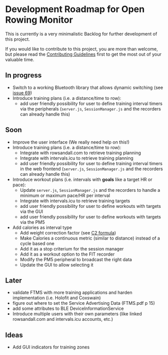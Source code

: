 # Development Roadmap for Open Rowing Monitor

This is currently is a very minimalistic Backlog for further development of this project.

If you would like to contribute to this project, you are more than welcome, but please read the [Contributing Guidelines](CONTRIBUTING.md) first to get the most out of your valuable time.

## In progress

* Switch to a working Bluetooth library that allows dynamic switching (see [issue 69](https://github.com/JaapvanEkris/openrowingmonitor/issues/69))
* Introduce training plans (i.e. a distance/time to row):
  * add user friendly possibility for user to define training interval timers via the peripherals (`server.js`, `SessionManager.js` and the recorders can already handle this)

## Soon

* Improve the user interface (We really need help on this!)
* Introduce training plans (i.e. a distance/time to row):
  * Integrate with rowsandall.com to retrieve training planning
  * Integrate with intervals.icu to retrieve training planning
  * add user friendly possibility for user to define training interval timers in the web frontend (`server.js`, `SessionManager.js` and the recorders can already handle this)
* Introduce workout plans (i.e. intervals with **goals** like a target HR or pace):
  * Update `server.js`, `SessionManager.js` and the recorders to handle a minimum or maximum pace/HR per interval
  * Integrate with intervals.icu to retrieve training targets
  * add user friendly possibility for user to define workouts with targets via the GUI
  * add user friendly possibility for user to define workouts with targets via the PM5
* Add calories as interval type
  * Add weight correction factor (see [C2 formula](https://www.concept2.com/training/calorie-calculator))
  * Make Calories a continuous metric (similar to distance) instead of a cycle based one
  * Add it as a stop criterium for the session manager
  * Add it as a workout option to the FIT recorder
  * Modify the PM5 peripheral to broadcast the right data
  * Update the GUI to allow selecting it

## Later

* validate FTMS with more training applications and harden implementation (i.e. Holofit and Coxswain)
* figure out where to set the Service Advertising Data (FTMS.pdf p 15)
* add some attributes to BLE DeviceInformationService
* Introduce multiple users with their own parameters (like linked rowsandall.com and intervals.icu accounts, etc.)

## Ideas

* Add GUI indicators for training zones

